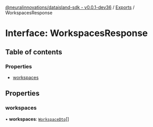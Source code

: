 [@neuralinnovations/dataisland-sdk - v0.0.1-dev36](../../README.md) / [Exports](../modules.md) / WorkspacesResponse

# Interface: WorkspacesResponse

## Table of contents

### Properties

- [workspaces](WorkspacesResponse.md#workspaces)

## Properties

### workspaces

• **workspaces**: [`WorkspaceDto`](WorkspaceDto.md)[]
